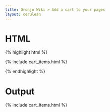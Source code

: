 ```yaml
---
title: Oronjo Wiki > Add a cart to your pages 
layout: cerulean
---
```



# HTML 


{% highlight html %}
<!DOCTYPE html>
<html>
  <title>Oronjo Cart Example</title>
<body>


{% include cart_items.html %}    



</body>
</html>
{% endhighlight %}



# Output

{% include cart_items.html %}    

